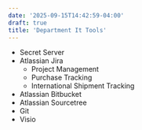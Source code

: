 ```yaml
---
date: '2025-09-15T14:42:59-04:00'
draft: true
title: 'Department It Tools'
---
```

* Secret Server
* Atlassian Jira
	* Project Management
	* Purchase Tracking
	* International Shipment Tracking
* Atlassian Bitbucket
* Atlassian Sourcetree
* Git
* Visio